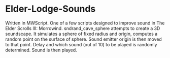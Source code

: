 # Elder-Lodge-Sounds
Written in MWScript. One of a few scripts designed to improve sound in The Elder Scrolls III: Morrowind. sndrand_cave_sphere attempts to create a 3D soundscape. It simulates a sphere of fixed radius and origin, computes a random point on the surface of sphere. Sound emitter origin is then moved to that point. Delay and which sound (out of 10) to be played is randomly determined. Sound is then played. 
